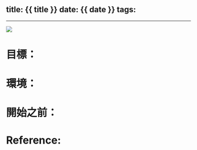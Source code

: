title: {{ title }}
date: {{ date }}
tags:
-
---

![](https://googledrive.com/host/)

# 目標：

# 環境：

# 開始之前：

# Reference: